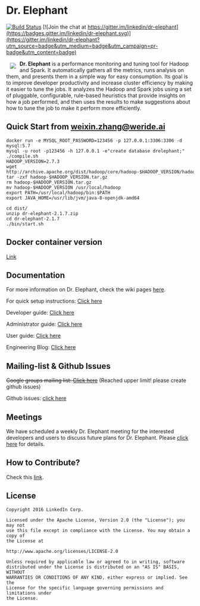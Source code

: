 # Dr. Elephant

[![Build Status](https://api.travis-ci.org/linkedin/dr-elephant.svg)](https://travis-ci.org/linkedin/dr-elephant/)
[![Join the chat at https://gitter.im/linkedin/dr-elephant](https://badges.gitter.im/linkedin/dr-elephant.svg)](https://gitter.im/linkedin/dr-elephant?utm_source=badge&utm_medium=badge&utm_campaign=pr-badge&utm_content=badge)

<a href=""><img src="images/wiki/dr-elephant-logo-150x150.png" align="left" hspace="10" vspace="6"></a>

**Dr. Elephant** is a performance monitoring and tuning tool for Hadoop and Spark. It automatically gathers all the metrics, runs analysis on them, and presents them in a simple way for easy consumption. Its goal is to improve developer productivity and increase cluster efficiency by making it easier to tune the jobs. It analyzes the Hadoop and Spark jobs using a set of pluggable, configurable, rule-based heuristics that provide insights on how a job performed, and then uses the results to make suggestions about how to tune the job to make it perform more efficiently.

## Quick Start from weixin.zhang@weride.ai
```
docker run -e MYSQL_ROOT_PASSWORD=123456 -p 127.0.0.1:3306:3306 -d mysql:5.7
mysql -u root -p123456 -h 127.0.0.1 -e"create database drelephant;"
./compile.sh
HADOOP_VERSION=2.7.3
wget http://archive.apache.org/dist/hadoop/core/hadoop-$HADOOP_VERSION/hadoop-$HADOOP_VERSION.tar.gz
tar -zxf hadoop-$HADOOP_VERSION.tar.gz
rm hadoop-$HADOOP_VERSION.tar.gz
mv hadoop-$HADOOP_VERSION /usr/local/hadoop
export PATH=/usr/local/hadoop/bin:$PATH
export JAVA_HOME=/usr/lib/jvm/java-8-openjdk-amd64

cd dist/
unzip dr-elephant-2.1.7.zip
cd dr-elephant-2.1.7
./bin/start.sh
```

## Docker container version
[Link](https://github.com/weixin-zhang-weride-ai/dr-elephant-docker)

## Documentation

For more information on Dr. Elephant, check the wiki pages [here](https://github.com/linkedin/dr-elephant/wiki).

For quick setup instructions: [Click here](https://github.com/linkedin/dr-elephant/wiki/Quick-Setup-Instructions-(Must-Read))

Developer guide: [Click here](https://github.com/linkedin/dr-elephant/wiki/Developer-Guide)

Administrator guide: [Click here](https://github.com/linkedin/dr-elephant/wiki/Administrator-Guide)

User guide: [Click here](https://github.com/linkedin/dr-elephant/wiki/User-Guide)

Engineering Blog: [Click here](https://engineering.linkedin.com/blog/2016/04/dr-elephant-open-source-self-serve-performance-tuning-hadoop-spark)

## Mailing-list & Github Issues

~~Google groups mailing list: [Click here](https://groups.google.com/forum/#!forum/dr-elephant-users)~~ (Reached upper limit! please create github issues)

Github issues: [click here](https://github.com/linkedin/dr-elephant/issues)

## Meetings

We have scheduled a weekly Dr. Elephant meeting for the interested developers and users to discuss future plans for Dr. Elephant. Please [click here](https://github.com/linkedin/dr-elephant/issues/209) for details.

## How to Contribute?

Check this [link](https://github.com/linkedin/dr-elephant/wiki/How-to-Contribute%3F).

## License

    Copyright 2016 LinkedIn Corp.

    Licensed under the Apache License, Version 2.0 (the "License"); you may not
    use this file except in compliance with the License. You may obtain a copy of
    the License at

    http://www.apache.org/licenses/LICENSE-2.0

    Unless required by applicable law or agreed to in writing, software
    distributed under the License is distributed on an "AS IS" BASIS, WITHOUT
    WARRANTIES OR CONDITIONS OF ANY KIND, either express or implied. See the
    License for the specific language governing permissions and limitations under
    the License.
